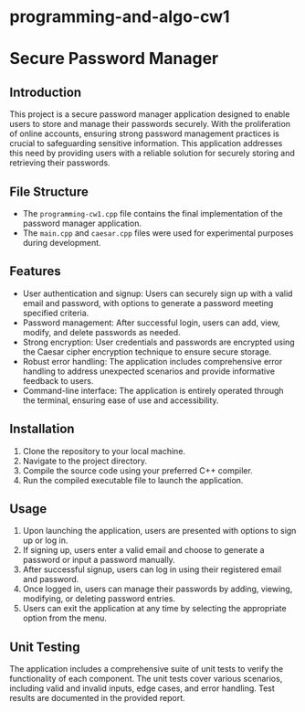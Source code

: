 # programming-and-algo-cw1

# Secure Password Manager

## Introduction
This project is a secure password manager application designed to enable users to store and manage their passwords securely. With the proliferation of online accounts, ensuring strong password management practices is crucial to safeguarding sensitive information. This application addresses this need by providing users with a reliable solution for securely storing and retrieving their passwords.

## File Structure
- The `programming-cw1.cpp` file contains the final implementation of the password manager application.
- The `main.cpp` and `caesar.cpp` files were used for experimental purposes during development.

## Features
- User authentication and signup: Users can securely sign up with a valid email and password, with options to generate a password meeting specified criteria.
- Password management: After successful login, users can add, view, modify, and delete passwords as needed.
- Strong encryption: User credentials and passwords are encrypted using the Caesar cipher encryption technique to ensure secure storage.
- Robust error handling: The application includes comprehensive error handling to address unexpected scenarios and provide informative feedback to users.
- Command-line interface: The application is entirely operated through the terminal, ensuring ease of use and accessibility.

## Installation
1. Clone the repository to your local machine.
2. Navigate to the project directory.
3. Compile the source code using your preferred C++ compiler.
4. Run the compiled executable file to launch the application.

## Usage
1. Upon launching the application, users are presented with options to sign up or log in.
2. If signing up, users enter a valid email and choose to generate a password or input a password manually.
3. After successful signup, users can log in using their registered email and password.
4. Once logged in, users can manage their passwords by adding, viewing, modifying, or deleting password entries.
5. Users can exit the application at any time by selecting the appropriate option from the menu.

## Unit Testing
The application includes a comprehensive suite of unit tests to verify the functionality of each component. The unit tests cover various scenarios, including valid and invalid inputs, edge cases, and error handling. Test results are documented in the provided report.



